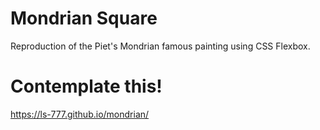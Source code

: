 # Mondrian Square


 Reproduction of the Piet's Mondrian famous painting using CSS Flexbox. 

# Contemplate this!

https://ls-777.github.io/mondrian/
